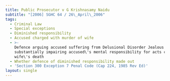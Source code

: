```yaml
---
title: Public Prosecutor v G Krishnasamy Naidu
subtitle: "[2006] SGHC 64 / 26\_April\_2006"
tags:
  - Criminal Law
  - Special exceptions
  - Diminished responsibility
  - Accused charged with murder of wife
  - >-
    Defence arguing accused suffering from Delusional Disorder Jealous Type
    substantially impairing accused\'s mental responsibility for acts causing
    wife\'s death
  - Whether defence of diminished responsibility made out
  - 'Section 300 Exception 7 Penal Code (Cap 224, 1985 Rev Ed)'
layout: single
---
```


